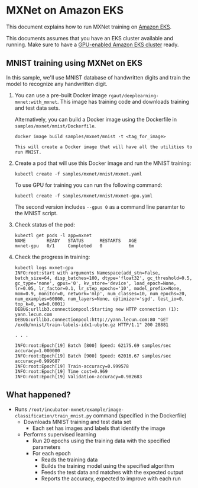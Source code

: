 # MXNet on Amazon EKS 

This document explains how to run MXNet training on [Amazon EKS](https://aws.amazon.com/eks/).

This documents assumes that you have an EKS cluster available and running. Make sure to have a [GPU-enabled Amazon EKS cluster](eks-gpu.md) ready.

## MNIST training using MXNet on EKS

In this sample, we'll use MNIST database of handwritten digits and train the model to recognize any handwritten digit.

1. You can use a pre-built Docker image `rgaut/deeplearning-mxnet:with_mxnet`. This image has training code and downloads training and test data sets.

   Alternatively, you can build a Docker image using the Dockerfile in `samples/mxnet/mnist/Dockerfile`.

   ```
   docker image build samples/mxnet/mnist -t <tag_for_image>

   This will create a Docker image that will have all the utilities to run MNIST.

1. Create a pod that will use this Docker image and run the MNIST training:

   ```
   kubectl create -f samples/mxnet/mnist/mxnet.yaml
   ```

   To use GPU for training you can run the following command:

   ```
   kubectl create -f samples/mxnet/mnist/mxnet-gpu.yaml
   ```

   The second version includes `--gpus 0` as a command line paramter to the MNIST script.

1. Check status of the pod:

   ```
   kubectl get pods -l app=mxnet
   NAME        READY   STATUS      RESTARTS   AGE
   mxnet-gpu   0/1     Completed   0          6m
   ```

1. Check the progress in training:

   ```
   kubectl logs mxnet-gpu
   INFO:root:start with arguments Namespace(add_stn=False, batch_size=64, disp_batches=100, dtype='float32', gc_threshold=0.5, gc_type='none', gpus='0', kv_store='device', load_epoch=None, lr=0.05, lr_factor=0.1, lr_step_epochs='10', model_prefix=None, mom=0.9, monitor=0, network='mlp', num_classes=10, num_epochs=20, num_examples=60000, num_layers=None, optimizer='sgd', test_io=0, top_k=0, wd=0.0001)
   DEBUG:urllib3.connectionpool:Starting new HTTP connection (1): yann.lecun.com
   DEBUG:urllib3.connectionpool:http://yann.lecun.com:80 "GET /exdb/mnist/train-labels-idx1-ubyte.gz HTTP/1.1" 200 28881

   . . .

   INFO:root:Epoch[19] Batch [800] Speed: 62175.69 samples/sec accuracy=1.000000
   INFO:root:Epoch[19] Batch [900] Speed: 62016.67 samples/sec accuracy=0.999687
   INFO:root:Epoch[19] Train-accuracy=0.999578
   INFO:root:Epoch[19] Time cost=0.969
   INFO:root:Epoch[19] Validation-accuracy=0.982683
   ```

## What happened?

- Runs `/root/incubator-mxnet/example/image-classification/train_mnist.py` command (specified in the Dockerfile)
  - Downloads MNIST training and test data set
    - Each set has images and labels that identify the image
  - Performs supervised learning
    - Run 20 epochs using the training data with the specified parameters
    - For each epoch
      - Reads the training data
      - Builds the training model using the specified algorithm
      - Feeds the test data and matches with the expected output
      - Reports the accuracy, expected to improve with each run


